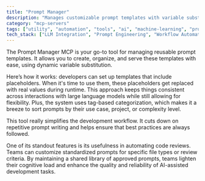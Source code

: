 ```yaml
---
title: "Prompt Manager"
description: "Manages customizable prompt templates with variable substitution and tag-based organization for streamlined LLM interactions."
category: "mcp-servers"
tags: ["utility", "automation", "tools", "ai", "machine-learning", "prompt-management", "template-organization"]
tech_stack: ["LLM Integration", "Prompt Engineering", "Workflow Automation", "Code Review Tools", "Dynamic Variable Substitution"]
---
```


The Prompt Manager MCP is your go-to tool for managing reusable prompt templates. It allows you to create, organize, and serve these templates with ease, using dynamic variable substitution.

Here’s how it works: developers can set up templates that include placeholders. When it's time to use them, these placeholders get replaced with real values during runtime. This approach keeps things consistent across interactions with large language models while still allowing for flexibility. Plus, the system uses tag-based categorization, which makes it a breeze to sort prompts by their use case, project, or complexity level.

This tool really simplifies the development workflow. It cuts down on repetitive prompt writing and helps ensure that best practices are always followed.

One of its standout features is its usefulness in automating code reviews. Teams can customize standardized prompts for specific file types or review criteria. By maintaining a shared library of approved prompts, teams lighten their cognitive load and enhance the quality and reliability of AI-assisted development tasks.